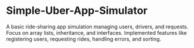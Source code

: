 # Simple-Uber-App-Simulator
A basic ride-sharing app simulation managing users, drivers, and requests. Focus on array lists, inheritance, and interfaces. Implemented features like registering users, requesting rides, handling errors, and sorting. 

